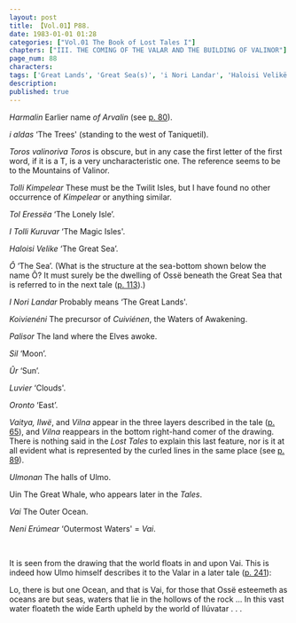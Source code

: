 ```yaml
---
layout: post
title: 【Vol.01】P88.
date: 1983-01-01 01:28
categories: ["Vol.01 The Book of Lost Tales I"]
chapters: ["III. THE COMING OF THE VALAR AND THE BUILDING OF VALINOR"]
page_num: 88
characters: 
tags: ['Great Lands', 'Great Sea(s)', 'i Nori Landar', 'Haloisi Velikë', 'Ilúvatar', 'Ilwë', 'Koivië-néni', 'Magic Isles', 'Lonely Island', 'Lonely Isle', 'I Tolli Kuruvar']
description: 
published: true
---
```


<I>Harmalin  </I> Earlier name <I>of Arvalin</I> (see [p. 80]({{site.baseurl}}/vol01-p80)).

<I>i aldas   </I> ‘The Trees' (standing to the west of Taniquetil).

<I>Toros valinoriva Toros</I> is obscure, but in any case the first letter of the first word, if it is a T, is a very uncharacteristic one. The reference seems to be to the Mountains of Valinor.

<I>Tolli Kimpelear</I> These must be the Twilit Isles, but I have found no other occurrence of <I>Kimpelear</I> or anything similar.

<I>Tol Eressëa </I> ‘The Lonely Isle’.

<I>I Tolli Kuruvar   </I> ‘The Magic Isles'.

<I>Haloisi Velike   </I> ‘The Great Sea’.

<I>Ô </I> ‘The Sea’. (What is the structure at the sea-bottom shown below the name Ô? It must surely be the dwelling of Ossë beneath the Great Sea that is referred to in the next tale ([p. 113]({{site.baseurl}}/vol01-p113)).)

<I>I Nori Landar  </I> Probably means ‘The Great Lands'.

<I>Koivienéni</I> The precursor of <I>Cuiviénen</I>, the Waters of Awakening.

<I>Palisor  </I> The land where the Elves awoke.

<I>Sil  </I> ‘Moon’.

<I>Ûr </I> ‘Sun’.

<I>Luvier  </I> ‘Clouds'.

<I>Oronto   </I> ‘East’.

<I>Vaitya, Ilwë</I>, and <I>Vilna</I> appear in the three layers described in the tale ([p. 65]({{site.baseurl}}/vol01-p65)), and <I>Vilna</I> reappears in the bottom right-hand comer of the drawing. There is nothing said in the <I>Lost Tales</I> to explain this last feature, nor is it at all evident what is represented by the curled lines in the same place (see [p. 89]({{site.baseurl}}/vol01-p89)).

<I>Ulmonan  </I> The halls of Ulmo.

Uin   The Great Whale, who appears later in the <I>Tales</I>.

<I>Vai  </I> The Outer Ocean.

<I>Neni Erúmear   </I> ‘Outermost Waters' = <I>Vai</I>.

<BR>

It is seen from the drawing that the world floats in and upon Vai. This is indeed how Ulmo himself describes it to the Valar in a later tale ([p. 241]({{site.baseurl}}/vol01-p241)):

Lo, there is but one Ocean, and that is Vai, for those that Ossë esteemeth as oceans are but seas, waters that lie in the hollows of the rock ... In this vast water floateth the wide Earth upheld by the world of Ilúvatar . . .

